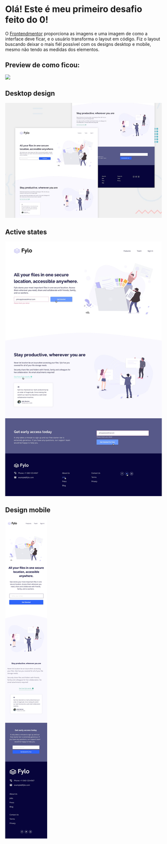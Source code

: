 # Olá! Este é meu primeiro desafio feito do 0!

O <a href="www.frontendmentor.io">Frontendmentor</a> proporciona as imagens e uma imagem de como a interface deve ficar, e o usuário transforma o layout em código.
Fiz o layout buscando deixar o mais fiél possível com os designs desktop e mobile, mesmo não tendo as medidas dos elementos.

## Preview de como ficou:
<img src="/fylo.gif">

## Desktop design
<img width="800" src="design/desktop-preview.jpg">

## Active states
<img width="800" src="design/active-states.jpg">

## Design mobile
<img src="design/mobile-design.jpg">
